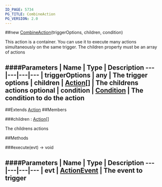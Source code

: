 ```yaml
---
ID_PAGE: 5734
PG_TITLE: CombineAction
PG_VERSION: 2.0
---
```

##new [CombineAction](page.php?p=5734)(triggerOptions, children, condition)


This action is a container. You can use it to execute many actions simultaneously on the same trigger. The children property must be an array of actions


####Parameters
 | Name | Type | Description
---|---|---|---
 | triggerOptions | any | The trigger options
 | children | [Action](page.php?p=5726)[] | The childrens actions
optional | condition | [Condition](page.php?p=5742) | The condition to do the action
---

##Extends [Action](page.php?p=5726)
##Members

###children : [Action](page.php?p=5726)[]



The childrens actions







##Methods

###execute(evt) &rarr; void

####Parameters
 | Name | Type | Description
---|---|---|---
 | evt | [ActionEvent](page.php?p=5740) | The event to trigger
---
